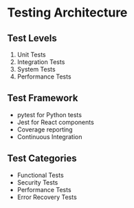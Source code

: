 # Testing Architecture

## Test Levels
1. Unit Tests
2. Integration Tests
3. System Tests
4. Performance Tests

## Test Framework
- pytest for Python tests
- Jest for React components
- Coverage reporting
- Continuous Integration

## Test Categories
- Functional Tests
- Security Tests
- Performance Tests
- Error Recovery Tests
